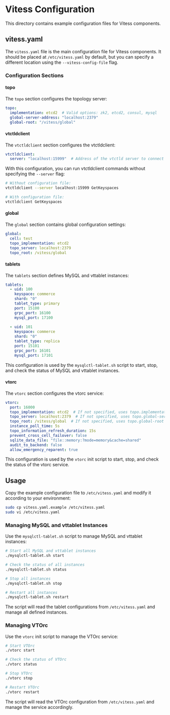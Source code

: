 # Vitess Configuration

This directory contains example configuration files for Vitess components.

## vitess.yaml

The `vitess.yaml` file is the main configuration file for Vitess components. It should be placed at `/etc/vitess.yaml` by default, but you can specify a different location using the `--vitess-config-file` flag.

### Configuration Sections

#### topo

The `topo` section configures the topology server:

```yaml
topo:
  implementation: etcd2  # Valid options: zk2, etcd2, consul, mysql
  global-server-address: "localhost:2379"
  global-root: "/vitess/global"
```

#### vtctldclient

The `vtctldclient` section configures the vtctldclient:

```yaml
vtctldclient:
  server: "localhost:15999"  # Address of the vtctld server to connect to
```

With this configuration, you can run vtctldclient commands without specifying the `--server` flag:

```bash
# Without configuration file:
vtctldclient --server localhost:15999 GetKeyspaces

# With configuration file:
vtctldclient GetKeyspaces
```

#### global

The `global` section contains global configuration settings:

```yaml
global:
  cell: test
  topo_implementation: etcd2
  topo_server: localhost:2379
  topo_root: /vitess/global
```

#### tablets

The `tablets` section defines MySQL and vttablet instances:

```yaml
tablets:
  - uid: 100
    keyspace: commerce
    shard: "0"
    tablet_type: primary
    port: 15100
    grpc_port: 16100
    mysql_port: 17100
    
  - uid: 101
    keyspace: commerce
    shard: "0"
    tablet_type: replica
    port: 15101
    grpc_port: 16101
    mysql_port: 17101
```

This configuration is used by the `mysqlctl-tablet.sh` script to start, stop, and check the status of MySQL and vttablet instances.

#### vtorc

The `vtorc` section configures the vtorc service:

```yaml
vtorc:
  port: 16000
  topo_implementation: etcd2  # If not specified, uses topo.implementation
  topo_server: localhost:2379  # If not specified, uses topo.global-server-address
  topo_root: /vitess/global  # If not specified, uses topo.global-root
  instance_poll_time: 5s
  topo_information_refresh_duration: 15s
  prevent_cross_cell_failover: false
  sqlite_data_file: "file::memory:?mode=memory&cache=shared"
  audit_to_backend: false
  allow_emergency_reparent: true
```

This configuration is used by the `vtorc` init script to start, stop, and check the status of the vtorc service.

## Usage

Copy the example configuration file to `/etc/vitess.yaml` and modify it according to your environment:

```bash
sudo cp vitess.yaml.example /etc/vitess.yaml
sudo vi /etc/vitess.yaml
```

### Managing MySQL and vttablet Instances

Use the `mysqlctl-tablet.sh` script to manage MySQL and vttablet instances:

```bash
# Start all MySQL and vttablet instances
./mysqlctl-tablet.sh start

# Check the status of all instances
./mysqlctl-tablet.sh status

# Stop all instances
./mysqlctl-tablet.sh stop

# Restart all instances
./mysqlctl-tablet.sh restart
```

The script will read the tablet configurations from `/etc/vitess.yaml` and manage all defined instances.

### Managing VTOrc

Use the `vtorc` init script to manage the VTOrc service:

```bash
# Start VTOrc
./vtorc start

# Check the status of VTOrc
./vtorc status

# Stop VTOrc
./vtorc stop

# Restart VTOrc
./vtorc restart
```

The script will read the VTOrc configuration from `/etc/vitess.yaml` and manage the service accordingly.